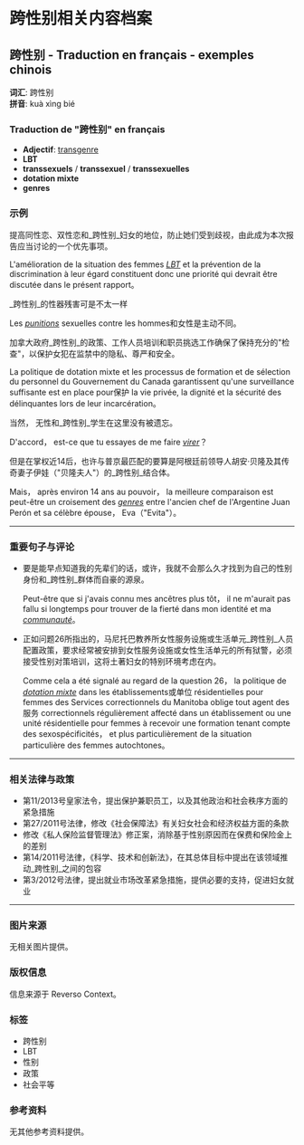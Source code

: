 # 跨性别相关内容档案

## 跨性别 - Traduction en français - exemples chinois 

**词汇**: 跨性别   
**拼音**: kuà xìng bié

### Traduction de "跨性别" en français

- **Adjectif**: [transgenre](https://www.reverso.net/traduction/francais-chinois/transgenre)
- **LBT**
- **transsexuels** / **transsexuel** / **transsexuelles**
- **dotation mixte**
- **genres**

### 示例

提高同性恋、双性恋和_跨性别_妇女的地位，防止她们受到歧视，由此成为本次报告应当讨论的一个优先事项。

L'amélioration de la situation des femmes [_LBT_](/traduction/francais-chinois/LBT) et la prévention de la discrimination à leur égard constituent donc une priorité qui devrait être discutée dans le présent rapport。

_跨性别_的性器残害可是不太一样

Les [_punitions_](/traduction/francais-chinois/punitions) sexuelles contre les hommes和女性是主动不同。

加拿大政府_跨性别_的政策、工作人员培训和职员挑选工作确保了保持充分的"检查"，以保护女犯在监禁中的隐私、尊严和安全。

La politique de dotation mixte et les processus de formation et de sélection du personnel du Gouvernement du Canada garantissent qu'une surveillance suffisante est en place pour保护 la vie privée, la dignité et la sécurité des délinquantes lors de leur incarcération。

当然， 无性和_跨性别_学生在这里没有被遗忘。

D'accord， est-ce que tu essayes de me faire [_virer_](/traduction/francais-chinois/virer)？

但是在掌权近14后，也许与普京最匹配的要算是阿根廷前领导人胡安·贝隆及其传奇妻子伊娃（"贝隆夫人"）的_跨性别_结合体。

Mais， après environ 14 ans au pouvoir， la meilleure comparaison est peut-être un croisement des [_genres_](/traduction/francais-chinois/genres) entre l'ancien chef de l'Argentine Juan Perón et sa célèbre épouse， Eva（"Evita"）。

---

### 重要句子与评论

- 要是能早点知道我的先辈们的话，或许，我就不会那么久才找到为自己的性别身份和_跨性别_群体而自豪的源泉。
  
  Peut-être que si j'avais connu mes ancêtres plus tôt， il ne m'aurait pas fallu si longtemps pour trouver de la fierté dans mon identité et ma [_communauté_](/traduction/francais-chinois/communaut%C3%A9)。
  
- 正如问题26所指出的，马尼托巴教养所女性服务设施或生活单元_跨性别_人员配置政策，要求经常被安排到女性服务设施或女性生活单元的所有狱警，必须接受性别对策培训，这将土著妇女的特别环境考虑在内。

  Comme cela a été signalé au regard de la question 26， la politique de [_dotation mixte_](/traduction/francais-chinois/dotation+mixte) dans les établissements或单位 résidentielles pour femmes des Services correctionnels du Manitoba oblige tout agent des服务 correctionnels régulièrement affecté dans un établissement ou une unité résidentielle pour femmes à recevoir une formation tenant compte des sexospécificités， et plus particulièrement de la situation particulière des femmes autochtones。

---

### 相关法律与政策

- 第11/2013号皇家法令，提出保护兼职员工，以及其他政治和社会秩序方面的紧急措施
- 第27/2011号法律，修改《社会保障法》有关妇女社会和经济权益方面的条款
- 修改《私人保险监督管理法》修正案，消除基于性别原因而在保费和保险金上的差别
- 第14/2011号法律，《科学、技术和创新法》，在其总体目标中提出在该领域推动_跨性别_之间的包容
- 第3/2012号法律，提出就业市场改革紧急措施，提供必要的支持，促进妇女就业

---

### 图片来源
无相关图片提供。

### 版权信息
信息来源于 Reverso Context。

### 标签
- 跨性别
- LBT
- 性别
- 政策
- 社会平等

### 参考资料
无其他参考资料提供。